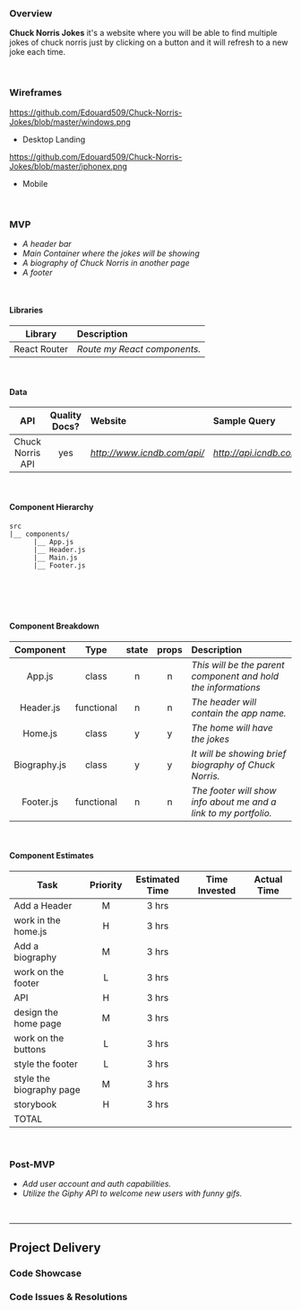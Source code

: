 ### Overview

**Chuck Norris Jokes** it's a website where you will be able to find multiple jokes of chuck norris just by clicking on a button and it will refresh to a new joke each time.

<br>

### Wireframes


https://github.com/Edouard509/Chuck-Norris-Jokes/blob/master/windows.png

- Desktop Landing

https://github.com/Edouard509/Chuck-Norris-Jokes/blob/master/iphonex.png

- Mobile

<br>

### MVP

- _A header bar_
- _Main Container where the jokes will be showing_
- _A biography of Chuck Norris in another page_
- _A footer_


<br>

#### Libraries

|     Library      | Description                                |
| :--------------: | :----------------------------------------- |
|   React Router   | _Route my React components._ |

<br>

#### Data


|    API     | Quality Docs? | Website       | Sample Query                            |
| :--------: | :-----------: | :------------ | :-------------------------------------- |
| Chuck Norris API |      yes      | _http://www.icndb.com/api/_ | _http://api.icndb.com/jokes/random_ |

<br>

#### Component Hierarchy
```
src
|__ components/
      |__ App.js
      |__ Header.js
      |__ Main.js
      |__ Footer.js




```

<br>

#### Component Breakdown

|  Component   |    Type    | state | props | Description                                                      |
| :----------: | :--------: | :---: | :---: | :--------------------------------------------------------------- |
|    App.js    | class |   n   |   n   | _This will be the parent component and hold the informations_               |
|  Header.js  | functional |   n   |   n   | _The header will contain the app name._       |
|   Home.js    |   class    |   y   |   y   | _The home will have the jokes_      |
| Biography.js | class |   y   |   y   | _It will be showing brief biography of Chuck Norris._                 |
|    Footer.js    | functional |   n   |   n   | _The footer will show info about me and a link to my portfolio._ |

<br>

#### Component Estimates

| Task                | Priority | Estimated Time | Time Invested | Actual Time |
| ------------------- | :------: | :------------: | :-----------: | :---------: |
| Add a Header    |    M     |     3 hrs      |       |      |
| work in the home.js |    H     |     3 hrs      |       |       |
| Add a biography     |    M     |     3 hrs      |        |     |
| work on the footer |    L     |     3 hrs      |         |       |
| API    |    H     |     3 hrs      |       |       |
| design the home page |    M     |     3 hrs      |          |       |
| work on the buttons    |    L     |     3 hrs      |         |      |
| style the footer |    L     |     3 hrs      |         |       |
| style the biography page    |    M    |     3 hrs      |          |        |
| storybook |    H     |     3 hrs      |         |          |
| TOTAL               |          |          |          |         |

<br>


### Post-MVP

- _Add user account and auth capabilities._
- _Utilize the Giphy API to welcome new users with funny gifs._

<br>

***

## Project Delivery

### Code Showcase

### Code Issues & Resolutions



